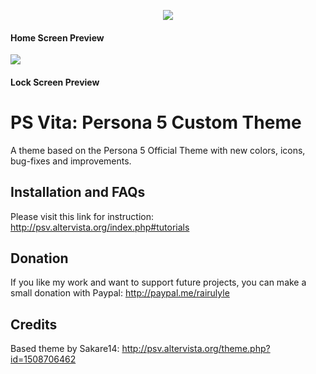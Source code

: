 <p align="center">
  <img src="https://i.imgur.com/GQFcga8.png"/>
  <h4>Home Screen Preview</h4>
  <img src="https://i.imgur.com/KnZrtVy.png"/>
  <h4>Lock Screen Preview</h4>
</p>

# PS Vita: Persona 5 Custom Theme
A theme based on the Persona 5 Official Theme with new colors, icons, bug-fixes and improvements.

## Installation and FAQs
Please visit this link for instruction: 
http://psv.altervista.org/index.php#tutorials

## Donation
If you like my work and want to support future projects, you can make a small donation with Paypal: 
http://paypal.me/rairulyle

## Credits
Based theme by Sakare14: http://psv.altervista.org/theme.php?id=1508706462
